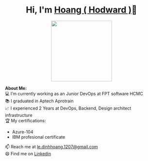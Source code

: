 # <h1 align="center">Hi, I'm <a href="https://github.com/akakshuki">Hoang ( Hodward )<a>👋</h1>
    
<p align="center">
    <img width="200" src="https://lh3.googleusercontent.com/blyrCSCadrQmDVbPgtkBHphsnBlZl9ax1USMfeebWd5Xu1WfnWRhcW3gKvQGO4sLtXihDW2ll94PoES5inrnYToCagyb50mm5ckAXn0=w183-h183-rw-sm-pa-c-v0">
</p>

<div>
<strong>About Me:</strong><br>
💻 I’m currently working as an Junior DevOps at FPT software HCMC
<br>
📚 I graduated in Aptech Aprotrain  <br>
📈 I experienced 2 Years at DevOps, Backend, Design architect infrastructure<br>
🏆 My certifications: 
<ul>
   <li>Azure-104</li>
   <li>IBM profesional certificate</li>
</ul>
📫 Reach me at <a href="mailto:le.dinhhoang.1207@gmail.com">le.dinhhoang.1207@gmail.com</a><br>
😄 Find me on <a href="https://www.linkedin.com/in/akakshuki/">Linkedin</a><br><br><br>
